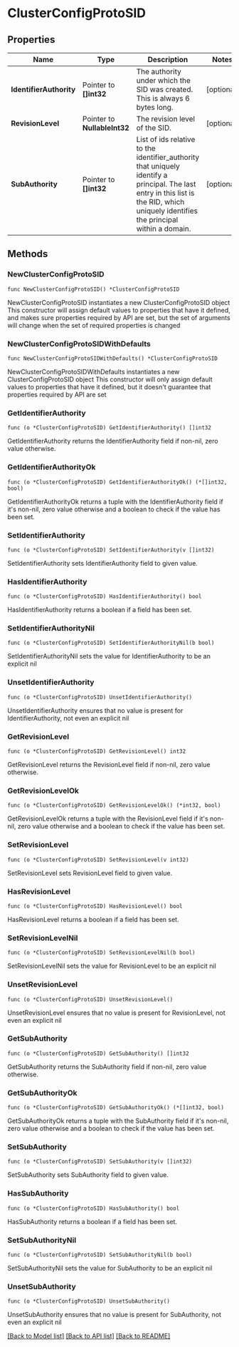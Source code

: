 # ClusterConfigProtoSID

## Properties

Name | Type | Description | Notes
------------ | ------------- | ------------- | -------------
**IdentifierAuthority** | Pointer to **[]int32** | The authority under which the SID was created. This is always 6 bytes long. | [optional] 
**RevisionLevel** | Pointer to **NullableInt32** | The revision level of the SID. | [optional] 
**SubAuthority** | Pointer to **[]int32** | List of ids relative to the identifier_authority that uniquely identify a principal. The last entry in this list is the RID, which uniquely identifies the principal within a domain. | [optional] 

## Methods

### NewClusterConfigProtoSID

`func NewClusterConfigProtoSID() *ClusterConfigProtoSID`

NewClusterConfigProtoSID instantiates a new ClusterConfigProtoSID object
This constructor will assign default values to properties that have it defined,
and makes sure properties required by API are set, but the set of arguments
will change when the set of required properties is changed

### NewClusterConfigProtoSIDWithDefaults

`func NewClusterConfigProtoSIDWithDefaults() *ClusterConfigProtoSID`

NewClusterConfigProtoSIDWithDefaults instantiates a new ClusterConfigProtoSID object
This constructor will only assign default values to properties that have it defined,
but it doesn't guarantee that properties required by API are set

### GetIdentifierAuthority

`func (o *ClusterConfigProtoSID) GetIdentifierAuthority() []int32`

GetIdentifierAuthority returns the IdentifierAuthority field if non-nil, zero value otherwise.

### GetIdentifierAuthorityOk

`func (o *ClusterConfigProtoSID) GetIdentifierAuthorityOk() (*[]int32, bool)`

GetIdentifierAuthorityOk returns a tuple with the IdentifierAuthority field if it's non-nil, zero value otherwise
and a boolean to check if the value has been set.

### SetIdentifierAuthority

`func (o *ClusterConfigProtoSID) SetIdentifierAuthority(v []int32)`

SetIdentifierAuthority sets IdentifierAuthority field to given value.

### HasIdentifierAuthority

`func (o *ClusterConfigProtoSID) HasIdentifierAuthority() bool`

HasIdentifierAuthority returns a boolean if a field has been set.

### SetIdentifierAuthorityNil

`func (o *ClusterConfigProtoSID) SetIdentifierAuthorityNil(b bool)`

 SetIdentifierAuthorityNil sets the value for IdentifierAuthority to be an explicit nil

### UnsetIdentifierAuthority
`func (o *ClusterConfigProtoSID) UnsetIdentifierAuthority()`

UnsetIdentifierAuthority ensures that no value is present for IdentifierAuthority, not even an explicit nil
### GetRevisionLevel

`func (o *ClusterConfigProtoSID) GetRevisionLevel() int32`

GetRevisionLevel returns the RevisionLevel field if non-nil, zero value otherwise.

### GetRevisionLevelOk

`func (o *ClusterConfigProtoSID) GetRevisionLevelOk() (*int32, bool)`

GetRevisionLevelOk returns a tuple with the RevisionLevel field if it's non-nil, zero value otherwise
and a boolean to check if the value has been set.

### SetRevisionLevel

`func (o *ClusterConfigProtoSID) SetRevisionLevel(v int32)`

SetRevisionLevel sets RevisionLevel field to given value.

### HasRevisionLevel

`func (o *ClusterConfigProtoSID) HasRevisionLevel() bool`

HasRevisionLevel returns a boolean if a field has been set.

### SetRevisionLevelNil

`func (o *ClusterConfigProtoSID) SetRevisionLevelNil(b bool)`

 SetRevisionLevelNil sets the value for RevisionLevel to be an explicit nil

### UnsetRevisionLevel
`func (o *ClusterConfigProtoSID) UnsetRevisionLevel()`

UnsetRevisionLevel ensures that no value is present for RevisionLevel, not even an explicit nil
### GetSubAuthority

`func (o *ClusterConfigProtoSID) GetSubAuthority() []int32`

GetSubAuthority returns the SubAuthority field if non-nil, zero value otherwise.

### GetSubAuthorityOk

`func (o *ClusterConfigProtoSID) GetSubAuthorityOk() (*[]int32, bool)`

GetSubAuthorityOk returns a tuple with the SubAuthority field if it's non-nil, zero value otherwise
and a boolean to check if the value has been set.

### SetSubAuthority

`func (o *ClusterConfigProtoSID) SetSubAuthority(v []int32)`

SetSubAuthority sets SubAuthority field to given value.

### HasSubAuthority

`func (o *ClusterConfigProtoSID) HasSubAuthority() bool`

HasSubAuthority returns a boolean if a field has been set.

### SetSubAuthorityNil

`func (o *ClusterConfigProtoSID) SetSubAuthorityNil(b bool)`

 SetSubAuthorityNil sets the value for SubAuthority to be an explicit nil

### UnsetSubAuthority
`func (o *ClusterConfigProtoSID) UnsetSubAuthority()`

UnsetSubAuthority ensures that no value is present for SubAuthority, not even an explicit nil

[[Back to Model list]](../README.md#documentation-for-models) [[Back to API list]](../README.md#documentation-for-api-endpoints) [[Back to README]](../README.md)


